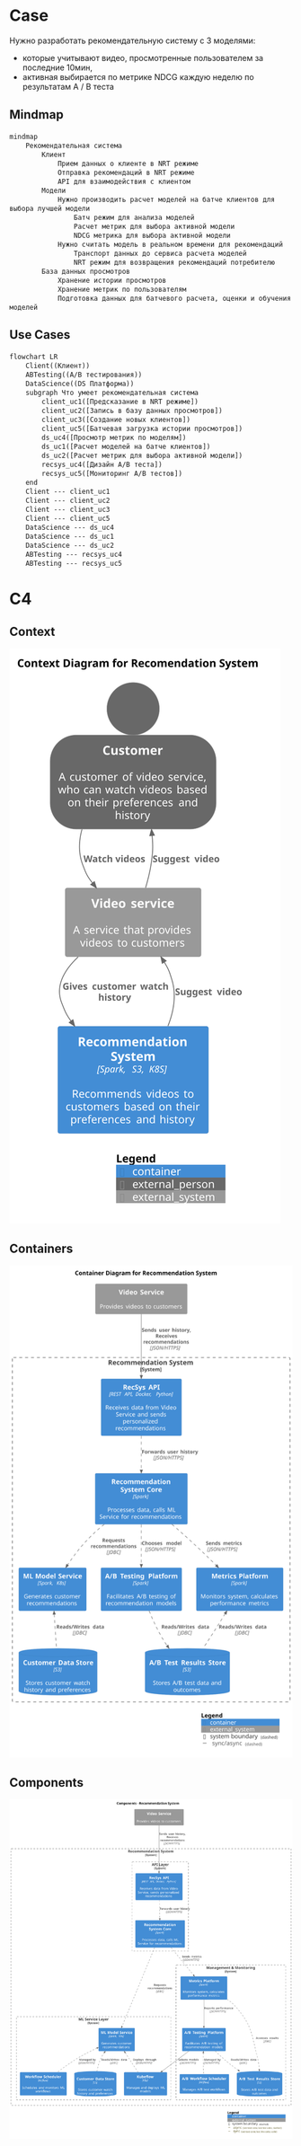 # Case

Нужно разработать рекомендательную систему с 3 моделями:

* которые учитывают видео, просмотренные пользователем за последние 10мин,
* активная выбирается по метрике NDCG каждую неделю по результатам A / B теста

## Mindmap

```mermaid
mindmap
    Рекомендательная система
        Клиент
            Прием данных о клиенте в NRT режиме
            Отправка рекомендаций в NRT режиме
            API для взаимодействия с клиентом
        Модели
            Нужно производить расчет моделей на батче клиентов для выбора лучшей модели
                Батч режим для анализа моделей
                Расчет метрик для выбора активной модели
                NDCG метрика для выбора активной модели
            Нужно считать модель в реальном времени для рекомендаций
                Транспорт данных до сервиса расчета моделей
                NRT режим для возвращения рекомендаций потребителю
        База данных просмотров
            Хранение истории просмотров
            Хранение метрик по пользователям
            Подготовка данных для батчевого расчета, оценки и обучения моделей
```

## Use Cases

```mermaid
flowchart LR
    Client((Клиент))
    ABTesting((A/B тестирования))
    DataScience((DS Платформа))
    subgraph Что умеет рекомендательная система
        client_uc1([Предсказание в NRT режиме])
        client_uc2([Запись в базу данных просмотров])
        client_uc3([Создание новых клиентов])
        client_uc5([Батчевая загрузка истории просмотров])
        ds_uc4([Просмотр метрик по моделям])
        ds_uc1([Расчет моделей на батче клиентов])
        ds_uc2([Расчет метрик для выбора активной модели])
        recsys_uc4([Дизайн A/B теста])
        recsys_uc5([Мониторинг A/B тестов])
    end
    Client --- client_uc1
    Client --- client_uc2
    Client --- client_uc3
    Client --- client_uc5
    DataScience --- ds_uc4
    DataScience --- ds_uc1
    DataScience --- ds_uc2
    ABTesting --- recsys_uc4
    ABTesting --- recsys_uc5
```

# C4

## Context

![](./c4-context.svg)

## Containers

![](c4-containers.svg)

## Components

![](c4-components.svg)
